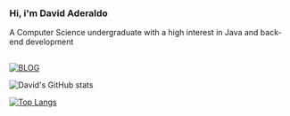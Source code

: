 ### Hi, i'm David Aderaldo
A Computer Science undergraduate with a high interest in Java and back-end development
##
[![BLOG](https://img.shields.io/badge/LinkedIn-0077B5?style=for-the-badge&logo=linkedin&logoColor=white)](https://www.linkedin.com/in/david-aderaldo/)

![David's GitHub stats](https://github-readme-stats.vercel.app/api?username=davidade300&show_icons=true&theme=radical)

[![Top Langs](https://github-readme-stats.vercel.app/api/top-langs/?username=davidade300&layout=donut)](https://github.com/davidade300/github-readme-stats)
